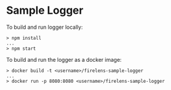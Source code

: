 # Sample Logger

To build and run logger locally:
```
> npm install
...
> npm start
```

To build and run the logger as a docker image:
```
> docker build -t <username>/firelens-sample-logger
...
> docker run -p 8080:8080 <username>/firelens-sample-logger
```

